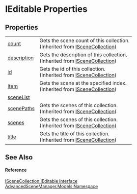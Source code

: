 # IEditable Properties




## Properties
<table>
<tr>
<td><a href="P_AdvancedSceneManager_Models_ISceneCollection_count.md">count</a></td>
<td>Gets the scene count of this collection.<br />(Inherited from <a href="T_AdvancedSceneManager_Models_ISceneCollection.md">ISceneCollection</a>)</td></tr>
<tr>
<td><a href="P_AdvancedSceneManager_Models_ISceneCollection_description.md">description</a></td>
<td>Gets the description of this collection.<br />(Inherited from <a href="T_AdvancedSceneManager_Models_ISceneCollection.md">ISceneCollection</a>)</td></tr>
<tr>
<td><a href="P_AdvancedSceneManager_Models_ISceneCollection_id.md">id</a></td>
<td>Gets the id of this collection.<br />(Inherited from <a href="T_AdvancedSceneManager_Models_ISceneCollection.md">ISceneCollection</a>)</td></tr>
<tr>
<td><a href="P_AdvancedSceneManager_Models_ISceneCollection_Item.md">Item</a></td>
<td>Gets the scene at the specified index.<br />(Inherited from <a href="T_AdvancedSceneManager_Models_ISceneCollection.md">ISceneCollection</a>)</td></tr>
<tr>
<td><a href="P_AdvancedSceneManager_Models_ISceneCollection_IEditable_sceneList.md">sceneList</a></td>
<td> </td></tr>
<tr>
<td><a href="P_AdvancedSceneManager_Models_ISceneCollection_scenePaths.md">scenePaths</a></td>
<td>Gets the scenes of this collection.<br />(Inherited from <a href="T_AdvancedSceneManager_Models_ISceneCollection.md">ISceneCollection</a>)</td></tr>
<tr>
<td><a href="P_AdvancedSceneManager_Models_ISceneCollection_scenes.md">scenes</a></td>
<td>Gets the scenes of this collection.<br />(Inherited from <a href="T_AdvancedSceneManager_Models_ISceneCollection.md">ISceneCollection</a>)</td></tr>
<tr>
<td><a href="P_AdvancedSceneManager_Models_ISceneCollection_title.md">title</a></td>
<td>Gets the title of this collection.<br />(Inherited from <a href="T_AdvancedSceneManager_Models_ISceneCollection.md">ISceneCollection</a>)</td></tr>
</table>

## See Also


#### Reference
<a href="T_AdvancedSceneManager_Models_ISceneCollection_IEditable.md">ISceneCollection.IEditable Interface</a>  
<a href="N_AdvancedSceneManager_Models.md">AdvancedSceneManager.Models Namespace</a>  
